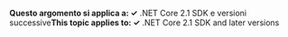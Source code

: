 <span data-ttu-id="6f7cb-101">**Questo argomento si applica a: ✓** .NET Core 2.1 SDK e versioni successive</span><span class="sxs-lookup"><span data-stu-id="6f7cb-101">**This topic applies to: ✓** .NET Core 2.1 SDK and later versions</span></span>